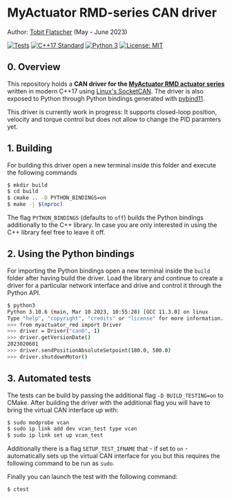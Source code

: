 # MyActuator RMD-series CAN driver

Author: [Tobit Flatscher](https://github.com/2b-t) (May - June 2023)

[![Tests](https://github.com/2b-t/myactuator_rmd/actions/workflows/run-tests.yml/badge.svg)](https://github.com/2b-t/myactuator_rmd/actions/workflows/run-tests.yml) [![C++17 Standard](https://img.shields.io/badge/Standard-C++17-yellow.svg?style=flat&logo=c%2B%2B)](https://isocpp.org/std/the-standard) [![Python 3](https://img.shields.io/badge/Python-3-yellow.svg?style=flat&logo=python)](https://www.python.org/downloads/) [![License: MIT](https://img.shields.io/badge/License-MIT-yellow.svg)](https://opensource.org/licenses/MIT)



## 0. Overview
This repository holds a **CAN driver for the [MyActuator RMD actuator series](https://www.myactuator.com/rmd-x)** written in modern C++17 using [Linux's SocketCAN](https://docs.kernel.org/networking/can.html). The driver is also exposed to Python through Python bindings generated with [pybind11](https://github.com/pybind/pybind11).

This driver is currently work in progress: It supports closed-loop position, velocity and torque control but does not allow to change the PID paramters yet.



## 1. Building

For building this driver open a new terminal inside this folder and execute the following commands

```bash
$ mkdir build
$ cd build
$ cmake .. -D PYTHON_BINDINGS=on
$ make -j $(nproc)
```

The flag `PYTHON_BINDINGS` (defaults to `off`) builds the Python bindings additionally to the C++ library. In case you are only interested in using the C++ library feel free to leave it off.



## 2. Using the Python bindings

For importing the Python bindings open a new terminal inside the `build` folder after having build the driver. Load the library and continue to create a driver for a particular network interface and drive and control it through the Python API.

```bash
$ python3
Python 3.10.6 (main, Mar 10 2023, 10:55:28) [GCC 11.3.0] on linux
Type "help", "copyright", "credits" or "license" for more information.
>>> from myactuator_rmd import Driver
>>> driver = Driver("can0", 1)
>>> driver.getVersionDate()
2023020601
>>> driver.sendPositionAbsoluteSetpoint(180.0, 500.0)
>>> driver.shutdownMotor()
```



## 3. Automated tests

The tests can be build by passing the additional flag `-D BUILD_TESTING=on` to CMake. After building the driver with the additional flag you will have to bring the virtual CAN interface up with:

```bash
$ sudo modprobe vcan
$ sudo ip link add dev vcan_test type vcan
$ sudo ip link set up vcan_test
```

Additionally there is a flag `SETUP_TEST_IFNAME` that - if set to `on` - automatically sets up the virtual CAN interface for you but this requires the following command to be run as `sudo`.

Finally you can launch the test with the following command:

```bash
$ ctest
```
